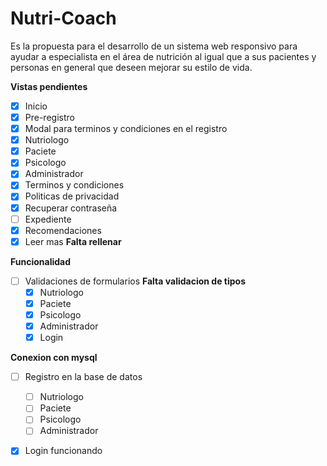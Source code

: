 ﻿# Nutri-Coach
Es la propuesta para el desarrollo de un sistema web responsivo para ayudar a especialista en el área de nutrición al igual que a sus pacientes y personas en general que deseen mejorar su estilo de vida.

**Vistas pendientes**
- [X] Inicio
- [X] Pre-registro
- [X] Modal para terminos y condiciones en el registro
- [X] Nutriologo
- [X] Paciete
- [X] Psicologo
- [X] Administrador
- [X] Terminos y condiciones
- [X] Politicas de privacidad
- [X] Recuperar contraseña
- [ ] Expediente
- [X] Recomendaciones
- [X] Leer mas  **Falta rellenar**

**Funcionalidad**
- [ ] Validaciones de formularios **Falta validacion de tipos**
  - [X] Nutriologo
  - [X] Paciete
  - [X] Psicologo
  - [X] Administrador
  - [X] Login

**Conexion con mysql**
- [ ] Registro en la base de datos
  - [ ] Nutriologo
  - [ ] Paciete
  - [ ] Psicologo
  - [ ] Administrador
- [X] Login funcionando

